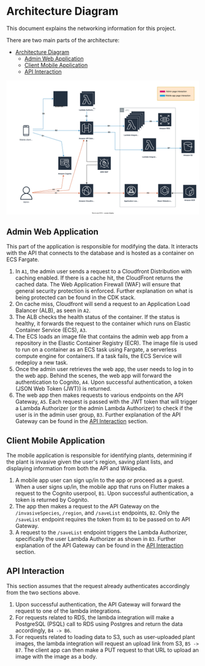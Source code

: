 # Architecture Diagram 
This document explains the networking information for this project.

There are two main parts of the architecture: 
- [Architecture Diagram](#architecture-diagram)
  - [Admin Web Application](#admin-web-application)
  - [Client Mobile Application](#client-mobile-application)
  - [API Interaction](#api-interaction)

![Archnitecture Diagram](./images/networkDiagram/architecture_diagram.svg)

## Admin Web Application
This part of the application is responsible for modifying the data. It interacts with the API that connects to the database and is hosted as a container on ECS Fargate.

1. In `A1`, the admin user sends a request to a Cloudfront Distribution with caching enabled. If there is a cache hit, the CloudFront returns the cached data. The Web Application Firewall (WAF) will ensure that general security protection is enforced. Further explanation on what is being protected can be found in the CDK stack.
2. On cache miss, Cloudfront will send a request to an Application Load Balancer (ALB), as seen in `A2`.
3. The ALB checks the health status of the container. If the status is healthy, it forwards the request to the container which runs on Elastic Container Service (ECS), `A3`.
4. The ECS loads an image file that contains the admin web app from a repository in the Elastic Container Registry (ECR). The image file is used to run on a container as an ECS task using Fargate, a serverless compute engine for containers. If a task fails, the ECS Service will redeploy a new task.
5. Once the admin user retrieves the web app, the user needs to log in to the web app. Behind the scenes, the web app will forward the authentication to Cognito, `A4`. Upon successful authentication, a token (JSON Web Token (JWT)) is returned.
6. The web app then makes requests to various endpoints on the API Gateway, `A5`. Each request is passed with the JWT token that will trigger a Lambda Authorizer (or the admin Lambda Authorizer) to check if the user is in the admin user group, `B3`. Further explanation of the API Gateway can be found in the [API Interaction](#api-interaction) section.

## Client Mobile Application
The mobile application is responsible for identifying plants, determining if the plant is invasive given the user's region, saving plant lists, and displaying information from both the API and Wikipedia. 

1. A mobile app user can sign up/in to the app or proceed as a guest. When a user signs up/in, the mobile app that runs on Flutter makes a request to the Cognito userpool, `B1`. Upon successful authentication, a token is returned by Cognito.
2. The app then makes a request to the API Gateway on the `/invasiveSpecies`, `/region`, and `/saveList` endpoints, `B2`. Only the  `/saveList` endpoint requires the token from  `B1` to be passed on to API Gateway.
3. A request to the `/saveList` endpoint triggers the Lambda Authorizer, specifically the user Lambda Authorizer as shown in `B3`. Further explanation of the API Gateway can be found in the [API Interaction](#api-interaction) section.

## API Interaction
This section assumes that the request already authenticates accordingly from the two sections above.
1. Upon successful authentication, the API Gateway will forward the request to one of the lambda integrations.
2. For requests related to RDS, the lambda integration will make a PostgreSQL (PSQL) call to RDS using Postgres and return the data accordingly, `B4 -> B6`.
3. For requests related to loading data to S3, such as user-uploaded plant images, the lambda integration will request an upload link from S3, `B5 -> B7`. The client app can then make a PUT request to that URL to upload an image with the image as a body.
